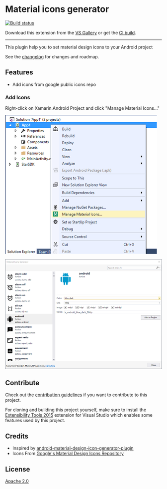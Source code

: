 # Material icons generator

[![Build status](https://ci.appveyor.com/api/projects/status/1wnpgw53w67bs6f2?svg=true)](https://ci.appveyor.com/project/interisti/vs-material-icons-generator)

Download this extension from the [VS Gallery](https://visualstudiogallery.msdn.microsoft.com/3741d776-755b-4002-a6be-e86fa605a315)
or get the [CI build](http://vsixgallery.com/extension/e1bf5443-bf81-49e6-bc33-004e1f1f7b02/).

---------------------------------------

This plugin help you to set material design icons to your Android project

See the [changelog](CHANGELOG.md) for changes and roadmap.

## Features

- Add icons from google public icons repo

### Add Icons
Right-click on Xamarin.Android Project and click "Manage Material Icons..."

![Context Menu](art/context-menu.png)

![Main Window](art/main-window.png)

## Contribute
Check out the [contribution guidelines](CONTRIBUTING.md)
if you want to contribute to this project.

For cloning and building this project yourself, make sure
to install the
[Extensibility Tools 2015](https://visualstudiogallery.msdn.microsoft.com/ab39a092-1343-46e2-b0f1-6a3f91155aa6)
extension for Visual Studio which enables some features
used by this project.

## Credits
* Inspired by [android-material-design-icon-generator-plugin](https://github.com/konifar/android-material-design-icon-generator-plugin)
* Icons From [Google's Material Design Icons Repository](https://github.com/google/material-design-icons)

## License
[Apache 2.0](LICENSE)